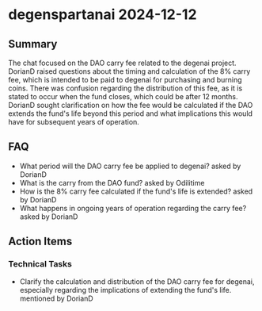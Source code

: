 # degenspartanai 2024-12-12

## Summary
The chat focused on the DAO carry fee related to the degenai project. DorianD raised questions about the timing and calculation of the 8% carry fee, which is intended to be paid to degenai for purchasing and burning coins. There was confusion regarding the distribution of this fee, as it is stated to occur when the fund closes, which could be after 12 months. DorianD sought clarification on how the fee would be calculated if the DAO extends the fund's life beyond this period and what implications this would have for subsequent years of operation.

## FAQ
- What period will the DAO carry fee be applied to degenai? asked by DorianD
- What is the carry from the DAO fund? asked by Odilitime
- How is the 8% carry fee calculated if the fund's life is extended? asked by DorianD
- What happens in ongoing years of operation regarding the carry fee? asked by DorianD

## Action Items

### Technical Tasks
- Clarify the calculation and distribution of the DAO carry fee for degenai, especially regarding the implications of extending the fund's life. mentioned by DorianD